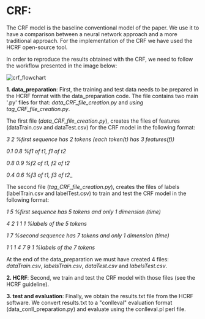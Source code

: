 # CRF:

The CRF model is the baseline conventional model of the paper. We use it to have a comparison between a neural network approach and a more traditional approach. For the implementation of the CRF we have used the HCRF open-source tool.

In order to reproduce the results obtained with the CRF, we need to follow the workflow presented in the image below:

![crf_flowchart](https://user-images.githubusercontent.com/23091295/29344532-e7a7a426-827b-11e7-9cae-d6870c8fbdd5.jpg)

__1. data_preparation__: First, the training and test data needs to be prepared in the HCRF format with the data_preparation code. The file contains two main '.py' files for that: _data_CRF_file_creation.py_ and _using tag_CRF_file_creation.py_. 

The first file (_data_CRF_file_creation.py_), creates the files of features (dataTrain.csv and dataTest.csv) for the CRF model in the following format:

_3    2    %first sequence has 2 tokens (each token(t) has 3 features(f))_

_0.1    0.8    %f1 of t1, f1 of t2_

_0.8    0.9    %f2 of t1, f2 of t2_

_0.4    0.6    %f3 of t1, f3 of t2__

The second file (_tag_CRF_file_creation.py_), creates the files of labels (labelTrain.csv and labelTest.csv) to train and test the CRF model in the following format:

_1 5 %first sequence has 5 tokens and only 1 dimension (time)_

_4 2 1 1 1 %labels of the 5 tokens_

_1 7 %second sequence has 7 tokens and only 1 dimension (time)_

_1 1 1 4 7 9 1 %labels of the 7 tokens_

At the end of the data_preparation we must have created 4 files: _dataTrain.csv_, _labelsTrain.csv_, _dataTest.csv_ and _labelsTest.csv_.

__2. HCRF__: Second, we train and test the CRF model with those files (see the HCRF guideline).

__3. test and evaluation__: Finally, we obtain the results.txt file from the HCRF software. We convert results.txt to a "conlleval" evaluation format (data_conll_preparation.py) and evaluate using the conlleval.pl perl file.


